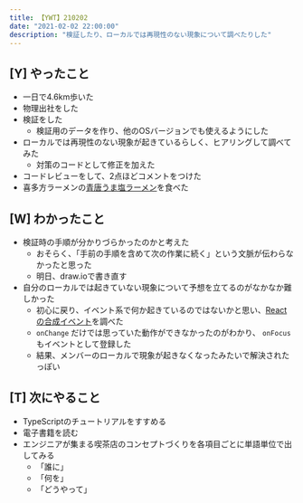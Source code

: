 ```yaml
---
title: 【YWT】210202
date: "2021-02-02 22:00:00"
description: "検証したり、ローカルでは再現性のない現象について調べたりした"
---
```


## [Y] やったこと

- 一日で4.6km歩いた
- 物理出社をした
- 検証をした
  - 検証用のデータを作り、他のOSバージョンでも使えるようにした
- ローカルでは再現性のない現象が起きているらしく、ヒアリングして調べてみた
  - 対策のコードとして修正を加えた
- コードレビューをして、2点ほどコメントをつけた
- 喜多方ラーメンの[青唐うま塩ラーメン](https://ban-nai.com/?p=1365)を食べた

## [W] わかったこと

- 検証時の手順が分かりづらかったのかと考えた
  - おそらく、「手前の手順を含めて次の作業に続く」という文脈が伝わらなかったと思った
  - 明日、draw.ioで書き直す
- 自分のローカルでは起きていない現象について予想を立てるのがなかなか難しかった
  - 初心に戻り、イベント系で何か起きているのではないかと思い、[Reactの合成イベント](https://ja.reactjs.org/docs/events.html)を調べた
  - `onChange` だけでは思っていた動作ができなかったのがわかり、 `onFocus` もイベントとして登録した
  - 結果、メンバーのローカルで現象が起きなくなったみたいで解決されたっぽい

## [T] 次にやること

- TypeScriptのチュートリアルをすすめる
- 電子書籍を読む
- エンジニアが集まる喫茶店のコンセプトづくりを各項目ごとに単語単位で出してみる
  - 「誰に」
  - 「何を」
  - 「どうやって」
